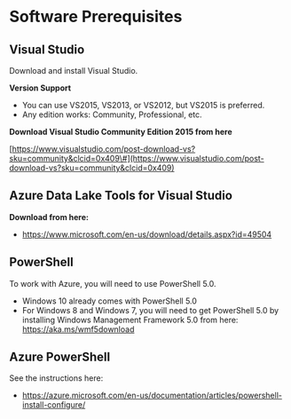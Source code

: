  

Software Prerequisites
======================

Visual Studio
-------------

Download and install Visual Studio.

**Version Support**

-   You can use VS2015, VS2013, or VS2012, but VS2015 is preferred.
-   Any edition works: Community, Professional, etc.


**Download Visual Studio Community Edition 2015 from here**

[https://www.visualstudio.com/post-download-vs?sku=community&clcid=0x409\#](https://www.visualstudio.com/post-download-vs?sku=community&clcid=0x409)


Azure Data Lake Tools for Visual Studio
---------------------------------------

**Download from here:**

* https://www.microsoft.com/en-us/download/details.aspx?id=49504


PowerShell
----------

To work with Azure, you will need to use PowerShell 5.0.

-   Windows 10 already comes with PowerShell 5.0
-   For Windows 8 and Windows 7, you will need to get PowerShell 5.0 by
    installing Windows Management Framework 5.0 from here:
    https://aka.ms/wmf5download

Azure PowerShell
----------------

See the instructions here:

* https://azure.microsoft.com/en-us/documentation/articles/powershell-install-configure/

